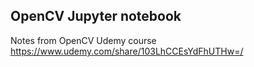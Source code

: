 ## OpenCV Jupyter notebook
Notes from OpenCV Udemy course https://www.udemy.com/share/103LhCCEsYdFhUTHw=/
